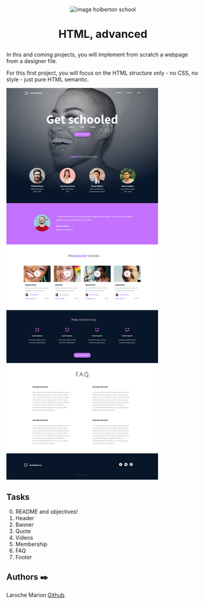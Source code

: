 <p align="center">
<picture>
 <source media="(prefers-color-scheme: dark)" srcset="https://images.squarespace-cdn.com/content/v1/5a4bfe8bf09ca4228ceca3b7/1539139199598-ANH454IHZI1OKWONKRXY/logo.jpg?format=2500w">
 <source media="(prefers-color-scheme: light)" srcset="https://encrypted-tbn0.gstatic.com/images?q=tbn:ANd9GcQIrK23KvJPB7XdZrIk9mHwe3GZvtsUZLjkh-eG6KRgCLeWu3MW0kFcggq4COpLmeZviQ&usqp=CAU">
 <img alt="image holberton school" src="https://apply.holbertonschool.com/auth/sign_up?country=fr&locale=fr">
</picture>
</p>


<B><h1 align="center">
HTML, advanced
</h1></B>

In this and coming projects, you will implement from scratch a webpage from a designer file.

For this first project, you will focus on the HTML structure only - no CSS, no style - just pure HTML semantic.

![frontend projet](image/readme.jpg)

## **Tasks**
0. README and objectives!
1. Header
2. Banner
3. Quote
4. Videos
5. Membership
6. FAQ
7. Footer

## **Authors** :black_nib:

Laroche Marion [Github](https://github.com/Mamuche).
